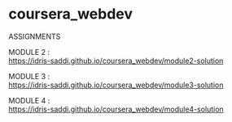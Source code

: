 # coursera_webdev
ASSIGNMENTS

  MODULE 2 :       
https://idris-saddi.github.io/coursera_webdev/module2-solution

  MODULE 3 :       
https://idris-saddi.github.io/coursera_webdev/module3-solution

  MODULE 4 :       
https://idris-saddi.github.io/coursera_webdev/module4-solution
